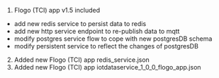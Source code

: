 1. Flogo (TCI) app v1.5 included
- add new redis service to persist data to redis
- add new http service endpoint to re-publish data to mqtt
- modify postgres service flow to cope with new postgresDB schema
- modify persistent service to reflect the changes of postgresDB
2. Added new Flogo (TCI) app redis_service.json
3. Added new Flogo (TCI) app iotdataservice_1_0_0_flogo_app.json
